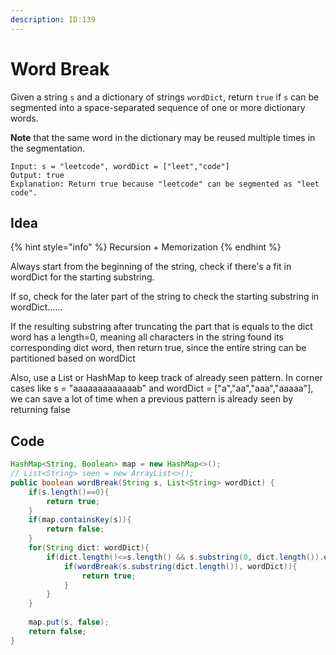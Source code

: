 ```yaml
---
description: ID:139
---
```


# Word Break

Given a string `s` and a dictionary of strings `wordDict`, return `true` if `s` can be segmented into a space-separated sequence of one or more dictionary words.

**Note** that the same word in the dictionary may be reused multiple times in the segmentation.

```
Input: s = "leetcode", wordDict = ["leet","code"]
Output: true
Explanation: Return true because "leetcode" can be segmented as "leet code".
```

## Idea

{% hint style="info" %}
Recursion + Memorization
{% endhint %}

Always start from the beginning of the string, check if there's a fit in wordDict for the starting substring.

If so, check for the later part of the string to check the starting substring in wordDict......

If the resulting substring after truncating the part that is equals to the dict word has a length=0, meaning all characters in the string found its corresponding dict word, then return true, since the entire string can be partitioned based on wordDict

Also, use a List or HashMap to keep track of already seen pattern. In corner cases like s = "aaaaaaaaaaaaab" and wordDict = \["a","aa","aaa","aaaaa"], we can save a lot of time when a previous pattern is already seen by returning false

## Code

```java
HashMap<String, Boolean> map = new HashMap<>();
// List<String> seen = new ArrayList<>();
public boolean wordBreak(String s, List<String> wordDict) {
    if(s.length()==0){
        return true;
    }
    if(map.containsKey(s)){
        return false;
    }
    for(String dict: wordDict){
        if(dict.length()<=s.length() && s.substring(0, dict.length()).equals(dict)){
            if(wordBreak(s.substring(dict.length()), wordDict)){
                return true;
            }
        }
    }
        
    map.put(s, false);
    return false;
}
```

